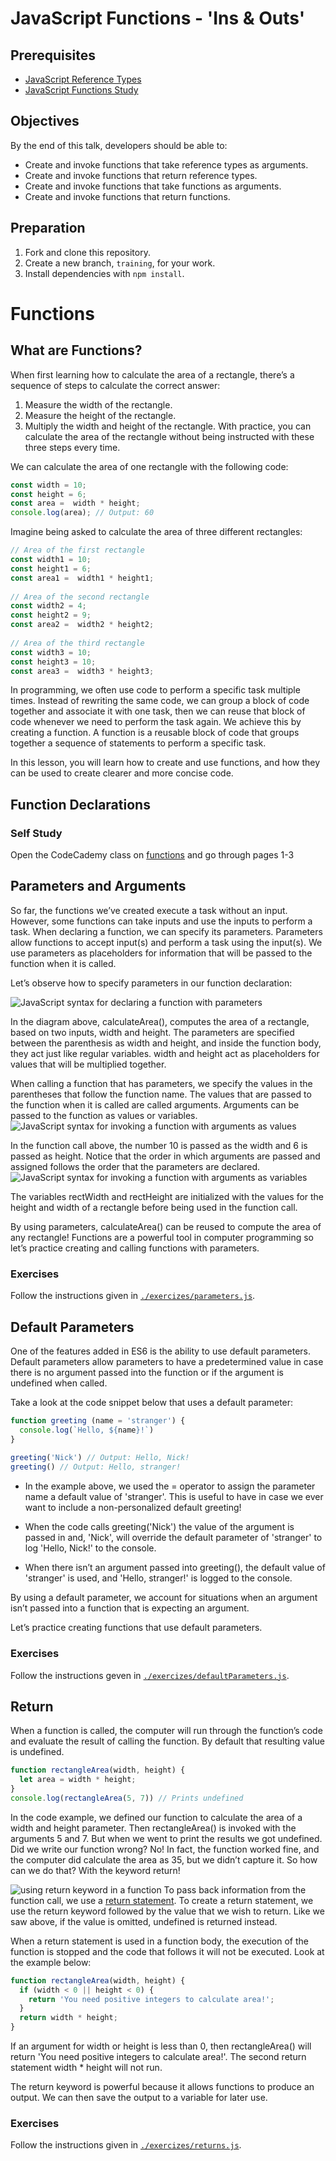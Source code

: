 # JavaScript Functions - 'Ins & Outs'

## Prerequisites

- [JavaScript Reference Types](https://git.generalassemb.ly/ga-wdi-boston/js-reference-types)
- [JavaScript Functions Study](https://git.generalassemb.ly/ga-wdi-boston/js-functions-study)

## Objectives

By the end of this talk, developers should be able to:

- Create and invoke functions that take reference types as arguments.
- Create and invoke functions that return reference types.
- Create and invoke functions that take functions as arguments.
- Create and invoke functions that return functions.

## Preparation

1. Fork and clone this repository.
1. Create a new branch, `training`, for your work.
1. Install dependencies with `npm install`.

# Functions
## What are Functions?
When first learning how to calculate the area of a rectangle, there’s a sequence of steps to calculate the correct answer:

1. Measure the width of the rectangle.
2. Measure the height of the rectangle.
3. Multiply the width and height of the rectangle.
With practice, you can calculate the area of the rectangle without being instructed with these three steps every time.

We can calculate the area of one rectangle with the following code:

```js
const width = 10;
const height = 6;
const area =  width * height;
console.log(area); // Output: 60
```
Imagine being asked to calculate the area of three different rectangles:

```js
// Area of the first rectangle
const width1 = 10;
const height1 = 6;
const area1 =  width1 * height1;
 
// Area of the second rectangle
const width2 = 4;
const height2 = 9;
const area2 =  width2 * height2;
 
// Area of the third rectangle
const width3 = 10;
const height3 = 10;
const area3 =  width3 * height3;
```
In programming, we often use code to perform a specific task multiple times. Instead of rewriting the same code, we can group a block of code together and associate it with one task, then we can reuse that block of code whenever we need to perform the task again. We achieve this by creating a function. A function is a reusable block of code that groups together a sequence of statements to perform a specific task.

In this lesson, you will learn how to create and use functions, and how they can be used to create clearer and more concise code.

## Function Declarations
### Self Study

Open the CodeCademy class on [functions](https://www.codecademy.com/courses/introduction-to-javascript/lessons/functions/exercises/intro-to-functions) and go through pages 1-3

## Parameters and Arguments
So far, the functions we’ve created execute a task without an input. However, some functions can take inputs and use the inputs to perform a task. When declaring a function, we can specify its parameters. Parameters allow functions to accept input(s) and perform a task using the input(s). We use parameters as placeholders for information that will be passed to the function when it is called.

Let’s observe how to specify parameters in our function declaration:

![JavaScript syntax for declaring a function with parameters](https://content.codecademy.com/courses/learn-javascript-functions/Diagram/declaration.svg)

In the diagram above, calculateArea(), computes the area of a rectangle, based on two inputs, width and height. The parameters are specified between the parenthesis as width and height, and inside the function body, they act just like regular variables. width and height act as placeholders for values that will be multiplied together.

When calling a function that has parameters, we specify the values in the parentheses that follow the function name. The values that are passed to the function when it is called are called arguments. Arguments can be passed to the function as values or variables.
![JavaScript syntax for invoking a function with arguments as values](https://static-assets.codecademy.com/Courses/Learn-JavaScript/by_value.svg)

In the function call above, the number 10 is passed as the width and 6 is passed as height. Notice that the order in which arguments are passed and assigned follows the order that the parameters are declared.
![JavaScript syntax for invoking a function with arguments as variables](https://static-assets.codecademy.com/Courses/Learn-JavaScript/by_variable.svg)

The variables rectWidth and rectHeight are initialized with the values for the height and width of a rectangle before being used in the function call.

By using parameters, calculateArea() can be reused to compute the area of any rectangle! Functions are a powerful tool in computer programming so let’s practice creating and calling functions with parameters.

### Exercises

Follow the instructions given in  [`./exercizes/parameters.js`](./exercizes/parameters.js).

## Default Parameters
One of the features added in ES6 is the ability to use default parameters. Default parameters allow parameters to have a predetermined value in case there is no argument passed into the function or if the argument is undefined when called.

Take a look at the code snippet below that uses a default parameter:

```js
function greeting (name = 'stranger') {
  console.log(`Hello, ${name}!`)
}
 
greeting('Nick') // Output: Hello, Nick!
greeting() // Output: Hello, stranger!
```
 
- In the example above, we used the = operator to assign the parameter name a default value of 'stranger'. This is useful to have in case we ever want to include a non-personalized default greeting!

- When the code calls greeting('Nick') the value of the argument is passed in and, 'Nick', will override the default parameter of 'stranger' to log 'Hello, Nick!' to the console.

- When there isn’t an argument passed into greeting(), the default value of 'stranger' is used, and 'Hello, stranger!' is logged to the console.

By using a default parameter, we account for situations when an argument isn’t passed into a function that is expecting an argument.

Let’s practice creating functions that use default parameters.

### Exercises

Follow the instructions geven in [`./exercizes/defaultParameters.js`](./exercizes/defaultParameters.js).

## Return
When a function is called, the computer will run through the function’s code and evaluate the result of calling the function. By default that resulting value is undefined.

```js
function rectangleArea(width, height) {
  let area = width * height;
}
console.log(rectangleArea(5, 7)) // Prints undefined
```
In the code example, we defined our function to calculate the area of a width and height parameter. Then rectangleArea() is invoked with the arguments 5 and 7. But when we went to print the results we got undefined. Did we write our function wrong? No! In fact, the function worked fine, and the computer did calculate the area as 35, but we didn’t capture it. So how can we do that? With the keyword return!

![using return keyword in a function](https://content.codecademy.com/courses/learn-javascript-functions/Diagram/function%20return.svg)
To pass back information from the function call, we use a [return statement](https://www.codecademy.com/resources/docs/javascript/functions?page_ref=catalog). To create a return statement, we use the return keyword followed by the value that we wish to return. Like we saw above, if the value is omitted, undefined is returned instead.

When a return statement is used in a function body, the execution of the function is stopped and the code that follows it will not be executed. Look at the example below:

```js
function rectangleArea(width, height) {
  if (width < 0 || height < 0) {
    return 'You need positive integers to calculate area!';
  }
  return width * height;
}
```
If an argument for width or height is less than 0, then rectangleArea() will return 'You need positive integers to calculate area!'. The second return statement width * height will not run.

The return keyword is powerful because it allows functions to produce an output. We can then save the output to a variable for later use.

### Exercises

Follow the instructions given in  [`./exercizes/returns.js`](./exercizes/returns.js).




